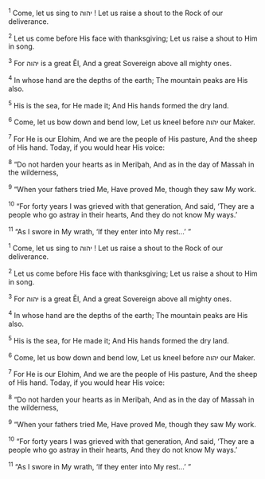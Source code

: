 <sup>1</sup> Come, let us sing to יהוה ! Let us raise a shout to the Rock of our deliverance.

<sup>2</sup> Let us come before His face with thanksgiving; Let us raise a shout to Him in song.

<sup>3</sup> For יהוה is a great Ĕl, And a great Sovereign above all mighty ones.

<sup>4</sup> In whose hand are the depths of the earth; The mountain peaks are His also.

<sup>5</sup> His is the sea, for He made it; And His hands formed the dry land.

<sup>6</sup> Come, let us bow down and bend low, Let us kneel before יהוה our Maker.

<sup>7</sup> For He is our Elohim, And we are the people of His pasture, And the sheep of His hand. Today, if you would hear His voice:

<sup>8</sup> “Do not harden your hearts as in Meriḇah, And as in the day of Massah in the wilderness,

<sup>9</sup> “When your fathers tried Me, Have proved Me, though they saw My work.

<sup>10</sup> “For forty years I was grieved with that generation, And said, ‘They are a people who go astray in their hearts, And they do not know My ways.’

<sup>11</sup> “As I swore in My wrath, ‘If they enter into My rest...’ ”

<sup>1</sup> Come, let us sing to יהוה ! Let us raise a shout to the Rock of our deliverance.

<sup>2</sup> Let us come before His face with thanksgiving; Let us raise a shout to Him in song.

<sup>3</sup> For יהוה is a great Ĕl, And a great Sovereign above all mighty ones.

<sup>4</sup> In whose hand are the depths of the earth; The mountain peaks are His also.

<sup>5</sup> His is the sea, for He made it; And His hands formed the dry land.

<sup>6</sup> Come, let us bow down and bend low, Let us kneel before יהוה our Maker.

<sup>7</sup> For He is our Elohim, And we are the people of His pasture, And the sheep of His hand. Today, if you would hear His voice:

<sup>8</sup> “Do not harden your hearts as in Meriḇah, And as in the day of Massah in the wilderness,

<sup>9</sup> “When your fathers tried Me, Have proved Me, though they saw My work.

<sup>10</sup> “For forty years I was grieved with that generation, And said, ‘They are a people who go astray in their hearts, And they do not know My ways.’

<sup>11</sup> “As I swore in My wrath, ‘If they enter into My rest...’ ”

